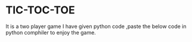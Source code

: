 # TIC-TOC-TOE
It is a two player game
I have given python code ,paste the below code in python comphiler to enjoy the game.
